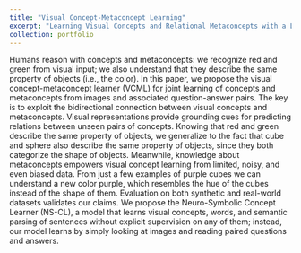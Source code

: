 ```yaml
---
title: "Visual Concept-Metaconcept Learning"
excerpt: "Learning Visual Concepts and Relational Metaconcepts with a Language Interface"
collection: portfolio
---
```


Humans reason with concepts and metaconcepts: we recognize red and green from visual input; we also understand that they describe the same property of objects (i.e., the color).
In this paper, we propose the visual concept-metaconcept learner (VCML) for joint learning of concepts and metaconcepts from images and associated question-answer pairs.
The key is to exploit the bidirectional connection between visual concepts and metaconcepts.
Visual representations provide grounding cues for predicting relations between unseen pairs of concepts.
Knowing that red and green describe the same property of objects, we generalize to the fact that cube and sphere also describe the same property of objects, since they both categorize the shape of objects.
Meanwhile, knowledge about metaconcepts empowers visual concept learning from limited, noisy, and even biased data.
From just a few examples of purple cubes we can understand a new color purple, which resembles the hue of the cubes instead of the shape of them.
Evaluation on both synthetic and real-world datasets validates our claims.
We propose the Neuro-Symbolic Concept Learner (NS-CL), a model that learns visual concepts, words, and semantic parsing of sentences without explicit supervision on any of them; instead, our model learns by simply looking at images and reading paired questions and answers.
